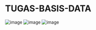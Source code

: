 # TUGAS-BASIS-DATA
![image](https://user-images.githubusercontent.com/85833641/123738337-7ade2580-d859-11eb-8bb4-43c2a9049fb9.png)
![image](https://user-images.githubusercontent.com/85833641/123738352-803b7000-d859-11eb-9025-5223458ae246.png)
![image](https://user-images.githubusercontent.com/85833641/123738361-83cef700-d859-11eb-8e70-deba599d30fc.png)
